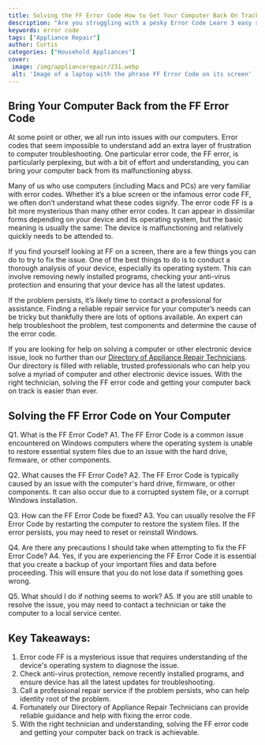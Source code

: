 ```yaml
---
title: Solving the FF Error Code How to Get Your Computer Back On Track
description: "Are you struggling with a pesky Error Code Learn 3 easy steps to get your computer back on track and avoid further frustration Unlock the secrets to fixing a FF Error Code now"
keywords: error code
tags: ["Appliance Repair"]
author: Curtis
categories: ["Household Appliances"]
cover: 
 image: /img/appliancerepair/231.webp
 alt: 'Image of a laptop with the phrase FF Error Code on its screen'
---
```

## Bring Your Computer Back from the FF Error Code
At some point or other, we all run into issues with our computers. Error codes that seem impossible to understand add an extra layer of frustration to computer troubleshooting. One particular error code, the FF error, is particularly perplexing, but with a bit of effort and understanding, you can bring your computer back from its malfunctioning abyss.

Many of us who use computers (including Macs and PCs) are very familiar with error codes. Whether it’s a blue screen or the infamous error code FF, we often don’t understand what these codes signify. The error code FF is a bit more mysterious than many other error codes. It can appear in dissimilar forms depending on your device and its operating system, but the basic meaning is usually the same: The device is malfunctioning and relatively quickly needs to be attended to.

If you find yourself looking at FF on a screen, there are a few things you can do to try to fix the issue. One of the best things to do is to conduct a thorough analysis of your device, especially its operating system. This can involve removing newly installed programs, checking your anti-virus protection and ensuring that your device has all the latest updates.

If the problem persists, it’s likely time to contact a professional for assistance. Finding a reliable repair service for your computer’s needs can be tricky but thankfully there are lots of options available. An expert can help troubleshoot the problem, test components and determine the cause of the error code. 

If you are looking for help on solving a computer or other electronic device issue, look no further than our [Directory of Appliance Repair Technicians](./pages/appliance-repair-technicians). Our directory is filled with reliable, trusted professionals who can help you solve a myriad of computer and other electronic device issues. With the right technician, solving the FF error code and getting your computer back on track is easier than ever.

## Solving the FF Error Code on Your Computer

Q1. What is the FF Error Code?
A1. The FF Error Code is a common issue encountered on Windows computers where the operating system is unable to restore essential system files due to an issue with the hard drive, firmware, or other components.

Q2. What causes the FF Error Code?
A2. The FF Error Code is typically caused by an issue with the computer's hard drive, firmware, or other components. It can also occur due to a corrupted system file, or a corrupt Windows installation.

Q3. How can the FF Error Code be fixed?
A3. You can usually resolve the FF Error Code by restarting the computer to restore the system files. If the error persists, you may need to reset or reinstall Windows.

Q4. Are there any precautions I should take when attempting to fix the FF Error Code?
A4. Yes, if you are experiencing the FF Error Code it is essential that you create a backup of your important files and data before proceeding. This will ensure that you do not lose data if something goes wrong. 

Q5. What should I do if nothing seems to work?
A5. If you are still unable to resolve the issue, you may need to contact a technician or take the computer to a local service center.

## Key Takeaways:
1. Error code FF is a mysterious issue that requires understanding of the device's operating system to diagnose the issue.
2. Check anti-virus protection, remove recently installed programs, and ensure device has all the latest updates for troubleshooting.
3. Call a professional repair service if the problem persists, who can help identity root of the problem.
4. Fortunately our Directory of Appliance Repair Technicians can provide reliable guidance and help with fixing the error code.
5. With the right technician and understanding, solving the FF error code and getting your computer back on track is achievable.
